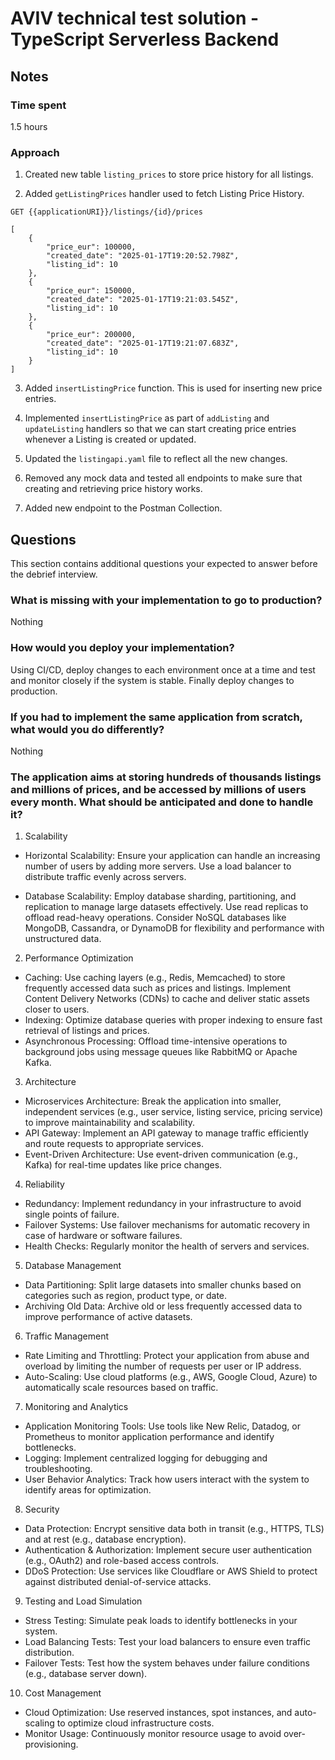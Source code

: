 # AVIV technical test solution - TypeScript Serverless Backend


## Notes

### Time spent

1.5 hours

### Approach

1. Created new table `listing_prices` to store price history for all listings.

2. Added `getListingPrices` handler used to fetch Listing Price History.

`GET {{applicationURI}}/listings/{id}/prices`

```json5
[
    {
        "price_eur": 100000,
        "created_date": "2025-01-17T19:20:52.798Z",
        "listing_id": 10
    },
    {
        "price_eur": 150000,
        "created_date": "2025-01-17T19:21:03.545Z",
        "listing_id": 10
    },
    {
        "price_eur": 200000,
        "created_date": "2025-01-17T19:21:07.683Z",
        "listing_id": 10
    }
]
```

3. Added `insertListingPrice` function. This is used for inserting new price entries.

4. Implemented `insertListingPrice` as part of `addListing` and `updateListing` handlers so that we can start creating price entries whenever a Listing is created or updated.

5. Updated the `listingapi.yaml` file to reflect all the new changes.

6. Removed any mock data and tested all endpoints to make sure that creating and retrieving price history works.

7. Added new endpoint to the Postman Collection.

## Questions

This section contains additional questions your expected to answer before the debrief interview.

### What is missing with your implementation to go to production?

Nothing

### How would you deploy your implementation?

Using CI/CD, deploy changes to each environment once at a time and test and monitor closely if the system is stable. Finally deploy changes to production.

### If you had to implement the same application from scratch, what would you do differently?

Nothing

### The application aims at storing hundreds of thousands listings and millions of prices, and be accessed by millions of users every month. What should be anticipated and done to handle it?

1. Scalability
- Horizontal Scalability: Ensure your application can handle an increasing number of users by adding more servers. Use a load balancer to distribute traffic evenly across servers.

- Database Scalability: Employ database sharding, partitioning, and replication to manage large datasets effectively.
Use read replicas to offload read-heavy operations.
Consider NoSQL databases like MongoDB, Cassandra, or DynamoDB for flexibility and performance with unstructured data.

2. Performance Optimization
- Caching: Use caching layers (e.g., Redis, Memcached) to store frequently accessed data such as prices and listings.
Implement Content Delivery Networks (CDNs) to cache and deliver static assets closer to users.
- Indexing: Optimize database queries with proper indexing to ensure fast retrieval of listings and prices.
- Asynchronous Processing: Offload time-intensive operations to background jobs using message queues like RabbitMQ or Apache Kafka.

3. Architecture
- Microservices Architecture: Break the application into smaller, independent services (e.g., user service, listing service, pricing service) to improve maintainability and scalability.
- API Gateway: Implement an API gateway to manage traffic efficiently and route requests to appropriate services.
- Event-Driven Architecture: Use event-driven communication (e.g., Kafka) for real-time updates like price changes.

4. Reliability
- Redundancy: Implement redundancy in your infrastructure to avoid single points of failure.
- Failover Systems: Use failover mechanisms for automatic recovery in case of hardware or software failures.
- Health Checks: Regularly monitor the health of servers and services.

5. Database Management
- Data Partitioning: Split large datasets into smaller chunks based on categories such as region, product type, or date.
- Archiving Old Data: Archive old or less frequently accessed data to improve performance of active datasets.

6. Traffic Management
- Rate Limiting and Throttling: Protect your application from abuse and overload by limiting the number of requests per user or IP address.
- Auto-Scaling: Use cloud platforms (e.g., AWS, Google Cloud, Azure) to automatically scale resources based on traffic.

7. Monitoring and Analytics
- Application Monitoring Tools: Use tools like New Relic, Datadog, or Prometheus to monitor application performance and identify bottlenecks.
- Logging: Implement centralized logging for debugging and troubleshooting.
- User Behavior Analytics: Track how users interact with the system to identify areas for optimization.

8. Security
- Data Protection: Encrypt sensitive data both in transit (e.g., HTTPS, TLS) and at rest (e.g., database encryption).
- Authentication & Authorization: Implement secure user authentication (e.g., OAuth2) and role-based access controls.
- DDoS Protection: Use services like Cloudflare or AWS Shield to protect against distributed denial-of-service attacks.

9. Testing and Load Simulation
- Stress Testing: Simulate peak loads to identify bottlenecks in your system.
- Load Balancing Tests: Test your load balancers to ensure even traffic distribution.
- Failover Tests: Test how the system behaves under failure conditions (e.g., database server down).

10. Cost Management
- Cloud Optimization: Use reserved instances, spot instances, and auto-scaling to optimize cloud infrastructure costs.
- Monitor Usage: Continuously monitor resource usage to avoid over-provisioning.
